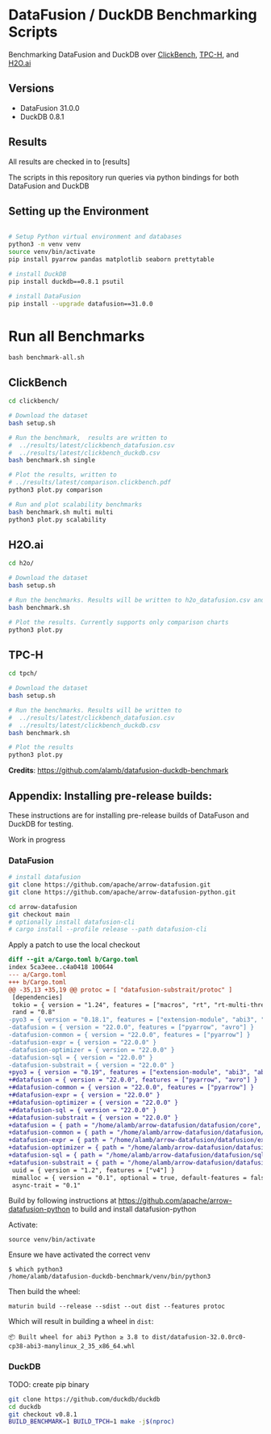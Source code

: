 # DataFusion / DuckDB Benchmarking Scripts

Benchmarking DataFusion and DuckDB over [ClickBench](https://benchmark.clickhouse.com), [TPC-H](https://www.tpc.org/tpch/default5.asp), and [H2O.ai](https://h2oai.github.io/db-benchmark/)

## Versions
* DataFusion 31.0.0
* DuckDB 0.8.1

## Results
All results are checked in to [results]

The scripts in this repository run queries via python bindings for both DataFusion and DuckDB

## Setting up the Environment

```bash

# Setup Python virtual environment and databases
python3 -m venv venv
source venv/bin/activate
pip install pyarrow pandas matplotlib seaborn prettytable

# install DuckDB
pip install duckdb==0.8.1 psutil

# install DataFusion
pip install --upgrade datafusion==31.0.0

```

# Run all Benchmarks

```
bash benchmark-all.sh
```

## ClickBench

```bash
cd clickbench/

# Download the dataset
bash setup.sh

# Run the benchmark,  results are written to
#  ../results/latest/clickbench_datafusion.csv
#  ../results/latest/clickbench_duckdb.csv
bash benchmark.sh single

# Plot the results, written to
# ../results/latest/comparison.clickbench.pdf
python3 plot.py comparison

# Run and plot scalability benchmarks
bash benchmark.sh multi multi
python3 plot.py scalability
```

## H2O.ai

```bash
cd h2o/

# Download the dataset
bash setup.sh

# Run the benchmarks. Results will be written to h2o_datafusion.csv and h2o_duckdb.csv
bash benchmark.sh

# Plot the results. Currently supports only comparison charts
python3 plot.py
```

## TPC-H
```bash
cd tpch/

# Download the dataset
bash setup.sh

# Run the benchmarks. Results will be written to
#  ../results/latest/clickbench_datafusion.csv
#  ../results/latest/clickbench_duckdb.csv
bash benchmark.sh

# Plot the results
python3 plot.py
```

**Credits**: https://github.com/alamb/datafusion-duckdb-benchmark


## Appendix: Installing pre-release builds:

These instructions are for installing pre-release builds of DataFuson
and DuckDB for testing.

Work in progress


### DataFusion

```bash
# install datafusion
git clone https://github.com/apache/arrow-datafusion.git
git clone https://github.com/apache/arrow-datafusion-python.git

cd arrow-datafusion
git checkout main
# optionally install datafusion-cli
# cargo install --profile release --path datafusion-cli
```

Apply a patch to use the local checkout


```diff
diff --git a/Cargo.toml b/Cargo.toml
index 5ca3eee..c4a0418 100644
--- a/Cargo.toml
+++ b/Cargo.toml
@@ -35,13 +35,19 @@ protoc = [ "datafusion-substrait/protoc" ]
 [dependencies]
 tokio = { version = "1.24", features = ["macros", "rt", "rt-multi-thread", "sync"] }
 rand = "0.8"
-pyo3 = { version = "0.18.1", features = ["extension-module", "abi3", "abi3-py37"] }
-datafusion = { version = "22.0.0", features = ["pyarrow", "avro"] }
-datafusion-common = { version = "22.0.0", features = ["pyarrow"] }
-datafusion-expr = { version = "22.0.0" }
-datafusion-optimizer = { version = "22.0.0" }
-datafusion-sql = { version = "22.0.0" }
-datafusion-substrait = { version = "22.0.0" }
+pyo3 = { version = "0.19", features = ["extension-module", "abi3", "abi3-py37"] }
+#datafusion = { version = "22.0.0", features = ["pyarrow", "avro"] }
+#datafusion-common = { version = "22.0.0", features = ["pyarrow"] }
+#datafusion-expr = { version = "22.0.0" }
+#datafusion-optimizer = { version = "22.0.0" }
+#datafusion-sql = { version = "22.0.0" }
+#datafusion-substrait = { version = "22.0.0" }
+datafusion = { path = "/home/alamb/arrow-datafusion/datafusion/core", features = ["pyarrow", "avro"] }
+datafusion-common = { path = "/home/alamb/arrow-datafusion/datafusion/common", features = ["pyarrow"] }
+datafusion-expr = { path = "/home/alamb/arrow-datafusion/datafusion/expr" }
+datafusion-optimizer = { path = "/home/alamb/arrow-datafusion/datafusion/optimizer" }
+datafusion-sql = { path = "/home/alamb/arrow-datafusion/datafusion/sql" }
+datafusion-substrait = { path = "/home/alamb/arrow-datafusion/datafusion/substrait" }
 uuid = { version = "1.2", features = ["v4"] }
 mimalloc = { version = "0.1", optional = true, default-features = false }
 async-trait = "0.1"
 ```


Build by following instructions at https://github.com/apache/arrow-datafusion-python to build and install datafusion-python

Activate:
```shell
source venv/bin/activate
```

Ensure we have activated the correct venv

```shell
$ which python3
/home/alamb/datafusion-duckdb-benchmark/venv/bin/python3
```

Then build the wheel:

```
maturin build --release --sdist --out dist --features protoc
```

Which will result in building a wheel in `dist`:

```
📦 Built wheel for abi3 Python ≥ 3.8 to dist/datafusion-32.0.0rc0-cp38-abi3-manylinux_2_35_x86_64.whl
```


### DuckDB

TODO: create pip binary
```bash
git clone https://github.com/duckdb/duckdb
cd duckdb
git checkout v0.8.1
BUILD_BENCHMARK=1 BUILD_TPCH=1 make -j$(nproc)
```
